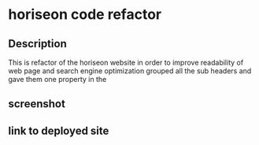 # horiseon code refactor


## Description 
This is refactor of the horiseon website in order to improve readability of web page and search engine optimization
grouped all the sub headers and gave them one property in the 
## screenshot

## link to deployed site
